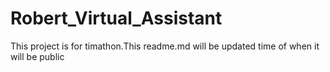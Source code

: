 # Robert_Virtual_Assistant
This project is for timathon.This readme.md will be updated time of when it will be public
